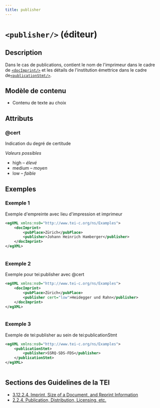 ```yaml
---
title: publisher
---
```




# `<publisher/>` (éditeur)

## Description

Dans le cas de publications, contient le nom de l'imprimeur dans le cadre de [`<docImprint/>`](docImprint.md)  et les détails de l'institution émettrice dans le cadre de[`<publicationStmt/>`](publicationStmt.md).

## Modèle de contenu

- Contenu de texte au choix

## Attributs

### @cert

Indication du degré de certitude

*Valeurs possibles*

- high – *élevé*
- medium – *moyen*
- low – *faible*

## Exemples

### Exemple 1

Exemple d'empreinte avec lieu d'impression et imprimeur

```xml
<egXML xmlns:ns0="http://www.tei-c.org/ns/Examples">
    <docImprint>
        <pubPlace>Zürich</pubPlace>
        <publisher>Johann Heinrich Hamberger</publisher>
    </docImprint>
</egXML>
               
```

### Exemple 2

Exemple pour tei:publisher avec @cert

```xml
<egXML xmlns:ns0="http://www.tei-c.org/ns/Examples">
    <docImprint>
        <pubPlace>Zürich</pubPlace>
        <publisher cert="low">Heidegger und Rahn</publisher>
    </docImprint>
</egXML>
               
```

### Exemple 3

Exemple de tei:publisher au sein de tei:publicationStmt

```xml
<egXML xmlns:ns0="http://www.tei-c.org/ns/Examples">
    <publicationStmt>
        <publisher>SSRQ-SDS-FDS</publisher>
    </publicationStmt>
</egXML>
               
```

## Sections des Guidelines de la TEI

- [3.12.2.4. Imprint, Size of a Document, and Reprint Information](https://www.tei-c.org/release/doc/tei-p5-doc/en/html/CO.html#COBICOI)
- [2.2.4. Publication, Distribution, Licensing, etc.](https://www.tei-c.org/release/doc/tei-p5-doc/en/html/HD.html#HD24)